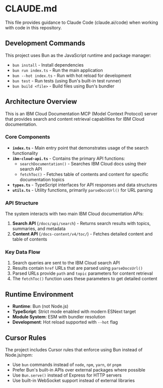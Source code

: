 # CLAUDE.md

This file provides guidance to Claude Code (claude.ai/code) when working with code in this repository.

## Development Commands

This project uses Bun as the JavaScript runtime and package manager:

- `bun install` - Install dependencies
- `bun run index.ts` - Run the main application
- `bun --hot index.ts` - Run with hot reload for development
- `bun test` - Run tests (using Bun's built-in test runner)
- `bun build <file>` - Build files using Bun's bundler

## Architecture Overview

This is an IBM Cloud Documentation MCP (Model Context Protocol) server that provides search and content retrieval capabilities for IBM Cloud documentation.

### Core Components

- **`index.ts`** - Main entry point that demonstrates usage of the search functionality
- **`ibm-cloud-api.ts`** - Contains the primary API functions:
  - `searchDocumentation()` - Searches IBM Cloud docs using their search API
  - `fetchToc()` - Fetches table of contents and content for specific documentation topics
- **`types.ts`** - TypeScript interfaces for API responses and data structures
- **`utils.ts`** - Utility functions, primarily `parseDocsUrl()` for URL parsing

### API Structure

The system interacts with two main IBM Cloud documentation APIs:
1. **Search API** (`/docs/api/search`) - Returns search results with topics, summaries, and metadata
2. **Content API** (`/docs-content/v4/toc/`) - Fetches detailed content and table of contents

### Key Data Flow

1. Search queries are sent to the IBM Cloud search API
2. Results contain `href` URLs that are parsed using `parseDocsUrl()`  
3. Parsed URLs provide `path` and `topic` parameters for content retrieval
4. The `fetchToc()` function uses these parameters to get detailed content

## Runtime Environment

- **Runtime**: Bun (not Node.js)
- **TypeScript**: Strict mode enabled with modern ESNext target
- **Module System**: ESM with bundler resolution
- **Development**: Hot reload supported with `--hot` flag

## Cursor Rules

The project includes Cursor rules that enforce using Bun instead of Node.js/npm:
- Use `bun` commands instead of `node`, `npm`, `yarn`, or `pnpm`
- Prefer Bun's built-in APIs over external packages where possible
- Use `Bun.serve()` instead of Express for HTTP servers
- Use built-in WebSocket support instead of external libraries
